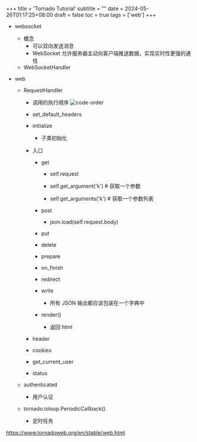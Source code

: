 +++
title = 'Tornado Tutorial'
subtitle = ""
date = 2024-05-26T01:17:25+08:00
draft = false
toc = true
tags = ['web']
+++

-   websocket
    -   概念
        -   可以双向发送消息
        -   WebSocket 允许服务器主动向客户端推送数据，实现实时性更强的通信
    -   WebSocketHandler
-   web

    -   RequestHandler

        -   调用的执行顺序
            ![code-order](../imgs/code-order.jpg)
        -   set_default_headers
        -   initialize
            -   子类初始化
        -   入口

            -   get

                -   self.request

                -   self.get_argument('k') # 获取一个参数
                -   self.get_arguments('k') # 获取一个参数列表

            -   post
                -   json.load(self.request.body)
            -   put
            -   delete
            -   prepare
            -   on_finish
            -   redirect
            -   write
                -   所有 JSON 输出都应该包装在一个字典中
            -   render()
                -   返回 html

        -   header

        -   cookies

        -   get_current_user
        -   status

    -   authenticated
        -   用户认证
    -   tornado.ioloop.PeriodicCallback()
        -   定时任务


<https://www.tornadoweb.org/en/stable/web.html>
